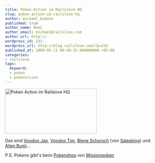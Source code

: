 ```yaml
---
title: Poken-Action im Railslove HQ
slug: poken-action-im-railslove-hq
author: michael_bumann
published: true
author_name: Bumi
author_email: michael@railslove.com
author_url: http://
wordpress_id: 233
wordpress_url: http://blog.railslove.com/?p=233
published_at: 2009-05-11 00:49:35.000000000 +02:00
categories:
- railslove
tags:
  keyword:
  - poken
  - pokenvision
---
```

<p><a href="http://blog.railslove.com/wp-content/uploads/2009/05/poken_action.jpg"><img src="http://blog.railslove.com/wp-content/uploads/2009/05/poken_action-300x148.jpg" alt="Poken Action im Railslove HQ" title="poken_action" width="300" height="148" class="size-medium wp-image-234" /></a>
</p>
<p>
Das sind <a href="http://pokenvision.com/1-jan">Voodoo Jan</a>, <a href="http://pokenvision.com/2-tim">Voodoo Tim</a>, <a href="http://pokenvision.com/23-schorsch">Biene Schorsch</a> (von <a href="http://salesking.eu">Salesking</a>) und <a href="http://pokenvision.com/33-bumi">Alien Bumi</a>...
</p>
<p>
P.S. Pokens gibt's beim <a href="http://missionpoken.de/pokenshop/">Pokenshop</a> von <a href="http://twitter.com/missionpoken">Missionpoken</a>
